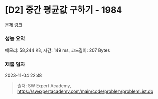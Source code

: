 # [D2] 중간 평균값 구하기 - 1984 

[문제 링크](https://swexpertacademy.com/main/code/problem/problemDetail.do?contestProbId=AV5Pw_-KAdcDFAUq) 

### 성능 요약

메모리: 58,244 KB, 시간: 149 ms, 코드길이: 207 Bytes

### 제출 일자

2023-11-04 22:48



> 출처: SW Expert Academy, https://swexpertacademy.com/main/code/problem/problemList.do
